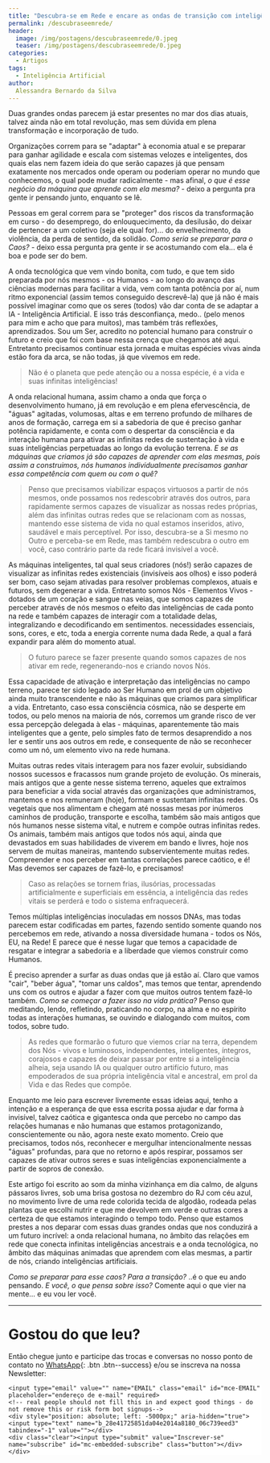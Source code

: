 ```yaml
---
title: "Descubra-se em Rede e encare as ondas de transição com inteligência natural"
permalink: /descubraseemrede/
header:
  image: /img/postagens/descubraseemrede/0.jpeg
  teaser: /img/postagens/descubraseemrede/0.jpeg
categories:
  - Artigos
tags:
  - Inteligência Artificial
author:
  Alessandra Bernardo da Silva
---
```


Duas grandes ondas parecem já estar presentes no mar dos dias atuais, talvez ainda não em total revolução, mas sem dúvida em plena transformação e incorporação de tudo.

Organizações correm para se "adaptar" à economia atual e se preparar para ganhar agilidade e escala com sistemas velozes e inteligentes, dos quais elas nem fazem ideia do que serão capazes já que pensam exatamente nos mercados onde operam ou poderiam operar no mundo que conhecemos, o qual pode mudar radicalmente - mas afinal, *o que é esse negócio da máquina que aprende com ela mesma?* - deixo a pergunta pra gente ir pensando junto, enquanto se lê.

Pessoas em geral correm para se "proteger" dos riscos da transformação em curso - do desemprego, do enlouquecimento, da desilusão, do deixar de pertencer a um coletivo (seja ele qual for)... do envelhecimento, da violência, da perda de sentido, da solidão. *Como seria se preparar para o Caos?* - deixo essa pergunta pra gente ir se acostumando com ela... ela é boa e pode ser do bem.

A onda tecnológica que vem vindo bonita, com tudo, e que tem sido preparada por nós mesmos - os Humanos - ao longo do avanço das ciências modernas para facilitar a vida, vem com tanta potência por aí, num ritmo exponencial (assim temos conseguido descrevê-la) que já não é mais possível imaginar como que os seres (todos) vão dar conta de se adaptar a IA - Inteligência Artificial. E isso trás desconfiança, medo.. (pelo menos para mim e acho que para muitos), mas também trás reflexões, aprendizados. Sou um Ser, acredito no potencial humano para construir o futuro e creio que foi com base nessa crença que chegamos até aqui. Entretanto precisamos continuar esta jornada e muitas espécies vivas ainda estão fora da arca, se não todas, já que vivemos em rede.

> Não é o planeta que pede atenção ou a nossa espécie, é a vida e suas infinitas inteligências!

A onda relacional humana, assim chamo a onda que força o desenvolvimento humano, já em revolução e em plena efervescência, de "águas" agitadas, volumosas, altas e em terreno profundo de milhares de anos de formação, carrega em si a sabedoria de que é preciso ganhar potência rapidamente, e conta com o despertar da consciência e da interação humana para ativar as infinitas redes de sustentação à vida e suas inteligências perpetuadas ao longo da evolução terrena. *E se as máquinas que criamos já são capazes de aprender com elas mesmas, pois assim a construimos, nós humanos individualmente precisamos ganhar essa competência com quem ou com o quê?*

> Penso que precisamos viabilizar espaços virtuosos a partir de nós mesmos, onde possamos nos redescobrir através dos outros, para rapidamente sermos capazes de visualizar as nossas redes próprias, além das infinitas outras redes que se relacionam com as nossas, mantendo esse sistema de vida no qual estamos inseridos, ativo, saudável e mais perceptível. Por isso, descubra-se a Si mesmo no Outro e perceba-se em Rede, mas também redescubra o outro em você, caso contrário parte da rede ficará invisível a você.

As máquinas inteligentes, tal qual seus criadores (nós!) serão capazes de visualizar as infinitas redes existenciais (invisíveis aos olhos) e isso poderá ser bom, caso sejam ativadas para resolver problemas complexos, atuais e futuros, sem degenerar a vida. Entretanto somos Nós - Elementos Vivos - dotados de um coração e sangue nas veias, que somos capazes de perceber através de nós mesmos o efeito das inteligências de cada ponto na rede e também capazes de interagir com a totalidade delas, integralizando e decodificando em sentimentos. necessidades essenciais, sons, cores, e etc, toda a energia corrente numa dada Rede, a qual a fará expandir para além do momento atual.

> O futuro parece se fazer presente quando somos capazes de nos ativar em rede, regenerando-nos e criando novos Nós.

Essa capacidade de ativação e interpretação das inteligências no campo terreno, parece ter sido legado ao Ser Humano em prol de um objetivo ainda muito transcendente e não às máquinas que criamos para simplificar a vida. Entretanto, caso essa consciência cósmica, não se desperte em todos, ou pelo menos na maioria de nós, corremos um grande risco de ver essa percepção delegada à elas - máquinas, aparentemente tão mais inteligentes que a gente, pelo simples fato de termos desaprendido a nos ler e sentir uns aos outros em rede, e consequente de não se reconhecer como um nó, um elemento vivo na rede humana.

Muitas outras redes vitais interagem para nos fazer evoluir, subsidiando nossos sucessos e fracassos num grande projeto de evolução. Os minerais, mais antigos que a gente nesse sistema terreno, aqueles que extraímos para beneficiar a vida social através das organizações que administramos, mantemos e nos remuneram (hoje), formam e sustentam infinitas redes. Os vegetais que nos alimentam e chegam até nossas mesas por inúmeros caminhos de produção, transporte e escolha, também são mais antigos que nós humanos nesse sistema vital, e nutrem e compõe outras infinitas redes. Os animais, também mais antigos que todos nós aqui, ainda que devastados em suas habilidades de viverem em bando e livres, hoje nos servem de muitas maneiras, mantendo subservientemente muitas redes. Compreender e nos perceber em tantas correlações parece caótico, e é! Mas devemos ser capazes de fazê-lo, e precisamos!

> Caso as relações se tornem frias, ilusórias, processadas artificialmente e superficiais em essência, a inteligência das redes vitais se perderá e todo o sistema enfraquecerá.

Temos múltiplas inteligências inoculadas em nossos DNAs, mas todas parecem estar codificadas em partes, fazendo sentido somente quando nos percebemos em rede, ativando a nossa diversidade humana - todos os Nós, EU, na Rede! E parece que é nesse lugar que temos a capacidade de resgatar e integrar a sabedoria e a liberdade que viemos construir como Humanos.

É preciso aprender a surfar as duas ondas que já estão aí. Claro que vamos "cair", "beber água", "tomar uns caldos", mas temos que tentar, aprendendo uns com os outros e ajudar a fazer com que muitos outros tentem fazê-lo também. *Como se começar a fazer isso na vida prática?* Penso que meditando, lendo, refletindo, praticando no corpo, na alma e no espírito todas as interações humanas, se ouvindo e dialogando com muitos, com todos, sobre tudo.

> As redes que formarão o futuro que viemos criar na terra, dependem dos Nós - vivos e luminosos, independentes, inteligentes, íntegros, corajosos e capazes de deixar passar por entre si a inteligência alheia, seja usando IA ou qualquer outro artifício futuro, mas empoderados de sua própria inteligência vital e ancestral, em prol da Vida e das Redes que compõe.

Enquanto me leio para escrever livremente essas ideias aqui, tenho a intenção e a esperança de que essa escrita possa ajudar e dar forma à invisível, talvez caótica e gigantesca onda que percebo no campo das relações humanas e não humanas que estamos protagonizando, conscientemente ou não, agora neste exato momento. Creio que precisamos, todos nós, reconhecer e mergulhar intencionalmente nessas "águas" profundas, para que no retorno e após respirar, possamos ser capazes de ativar outros seres e suas inteligências exponencialmente a partir de sopros de conexão.

Este artigo foi escrito ao som da minha vizinhança em dia calmo, de alguns pássaros livres, sob uma brisa gostosa no dezembro do RJ com céu azul, no movimento livre de uma rede colorida tecida de algodão, rodeada pelas plantas que escolhi nutrir e que me devolvem em verde e outras cores a certeza de que estamos interagindo o tempo todo. Penso que estamos prestes a nos deparar com essas duas grandes ondas que nos conduzirá a um futuro incrível: a onda relacional humana, no âmbito das relações em rede que conecta infinitas inteligências ancestrais e a onda tecnológica, no âmbito das máquinas animadas que aprendem com elas mesmas, a partir de nós, criando inteligências artificiais.

*Como se preparar para esse caos? Para a transição?* ..é o que eu ando pensando. *E você, o que pensa sobre isso?* Comente aqui o que vier na mente... e eu vou ler você.

---

# Gostou do que leu?

Então chegue junto e participe das trocas e conversas no nosso ponto de contato no [<i class="fab fa-whatsapp"></i> WhatsApp](https://chat.whatsapp.com/4DzwqHLNBkMJ8gCQ3MEeLb){: .btn .btn--success} e/ou se inscreva na nossa Newsletter:

<!-- Begin MailChimp Signup Form -->
<link href="//cdn-images.mailchimp.com/embedcode/horizontal-slim-10_7.css" rel="stylesheet" type="text/css">
<style type="text/css">
	#mc_embed_signup{background:#fff; clear:left; font:14px Helvetica,Arial,sans-serif; width:100%;}
	/* Add your own MailChimp form style overrides in your site stylesheet or in this style block.
	   We recommend moving this block and the preceding CSS link to the HEAD of your HTML file. */
</style>
<div id="mc_embed_signup">
<form action="https://emergir.us16.list-manage.com/subscribe/post?u=28e41725851da04e2014a8180&amp;id=06c739eed3" method="post" id="mc-embedded-subscribe-form" name="mc-embedded-subscribe-form" class="validate" target="_blank" novalidate>
    <div id="mc_embed_signup_scroll">

	<input type="email" value="" name="EMAIL" class="email" id="mce-EMAIL" placeholder="endereço de e-mail" required>
    <!-- real people should not fill this in and expect good things - do not remove this or risk form bot signups-->
    <div style="position: absolute; left: -5000px;" aria-hidden="true"><input type="text" name="b_28e41725851da04e2014a8180_06c739eed3" tabindex="-1" value=""></div>
    <div class="clear"><input type="submit" value="Inscrever-se" name="subscribe" id="mc-embedded-subscribe" class="button"></div>
    </div>
</form>
</div>

<!--End mc_embed_signup-->
